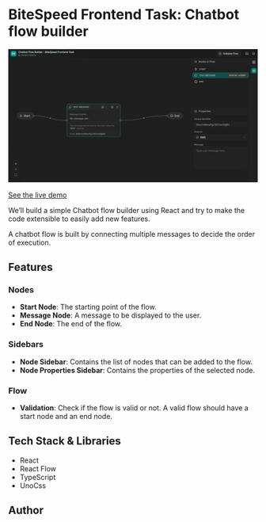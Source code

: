 # BiteSpeed Frontend Task: Chatbot flow builder

![Chatbot Flow Builder](./task-screenshot.jpeg)

[See the live demo](https://chatbot-flow-builder-task-bitespeed.vercel.app/)

We’ll build a simple Chatbot flow builder using React and try to make the code extensible to easily add new features.

A chatbot flow is built by connecting multiple messages to decide the order of execution.

## Features

### Nodes

- **Start Node**: The starting point of the flow.
- **Message Node**: A message to be displayed to the user.
- **End Node**: The end of the flow.

### Sidebars

- **Node Sidebar**: Contains the list of nodes that can be added to the flow.
- **Node Properties Sidebar**: Contains the properties of the selected node.

### Flow

- **Validation**: Check if the flow is valid or not. A valid flow should have a start node and an end node.

## Tech Stack & Libraries

- React
- React Flow
- TypeScript
- UnoCss

## Author
